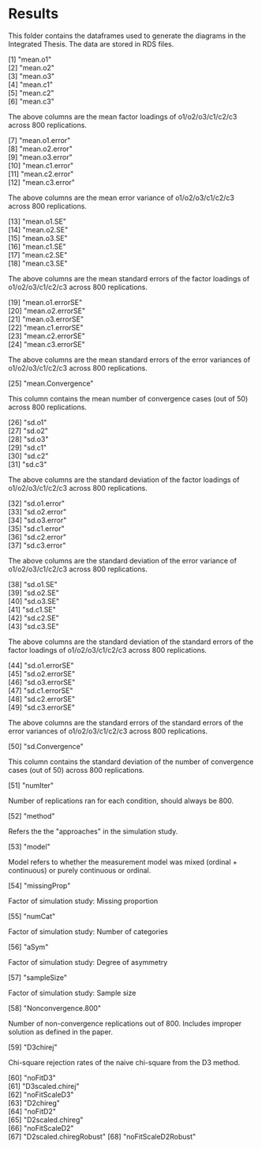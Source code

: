 # Results
This folder contains the dataframes used to generate the diagrams in the Integrated Thesis.
The data are stored in RDS files.

 [1] "mean.o1"     
 [2] "mean.o2"              
 [3] "mean.o3"              
 [4] "mean.c1"              
 [5] "mean.c2"              
 [6] "mean.c3"      
 
 The above columns are the mean factor loadings of o1/o2/o3/c1/c2/c3 across 800 replications.
 
 [7] "mean.o1.error"        
 [8] "mean.o2.error"        
 [9] "mean.o3.error"        
[10] "mean.c1.error"        
[11] "mean.c2.error"        
[12] "mean.c3.error"      

The above columns are the mean error variance of o1/o2/o3/c1/c2/c3 across 800 replications.

[13] "mean.o1.SE"           
[14] "mean.o2.SE"           
[15] "mean.o3.SE"           
[16] "mean.c1.SE"           
[17] "mean.c2.SE"           
[18] "mean.c3.SE"           

The above columns are the mean standard errors of the factor loadings of o1/o2/o3/c1/c2/c3 across 800 replications.

[19] "mean.o1.errorSE"      
[20] "mean.o2.errorSE"      
[21] "mean.o3.errorSE"      
[22] "mean.c1.errorSE"      
[23] "mean.c2.errorSE"      
[24] "mean.c3.errorSE"      

The above columns are the mean standard errors of the error variances of o1/o2/o3/c1/c2/c3 across 800 replications.

[25] "mean.Convergence"     

This column contains the mean number of convergence cases (out of 50) across 800 replications.

[26] "sd.o1"                
[27] "sd.o2"                
[28] "sd.o3"                
[29] "sd.c1"                
[30] "sd.c2"                
[31] "sd.c3"                

The above columns are the standard deviation of the factor loadings of o1/o2/o3/c1/c2/c3 across 800 replications.

[32] "sd.o1.error"          
[33] "sd.o2.error"          
[34] "sd.o3.error"          
[35] "sd.c1.error"          
[36] "sd.c2.error"          
[37] "sd.c3.error"          

The above columns are the standard deviation of the error variance of o1/o2/o3/c1/c2/c3 across 800 replications.

[38] "sd.o1.SE"             
[39] "sd.o2.SE"             
[40] "sd.o3.SE"             
[41] "sd.c1.SE"             
[42] "sd.c2.SE"             
[43] "sd.c3.SE"             

The above columns are the standard deviation of the standard errors of the factor loadings of o1/o2/o3/c1/c2/c3 across 800 replications.

[44] "sd.o1.errorSE"        
[45] "sd.o2.errorSE"        
[46] "sd.o3.errorSE"        
[47] "sd.c1.errorSE"        
[48] "sd.c2.errorSE"        
[49] "sd.c3.errorSE"        

The above columns are the standard errors of the standard errors of the error variances of o1/o2/o3/c1/c2/c3 across 800 replications.

[50] "sd.Convergence"      

This column contains the standard deviation of the number of convergence cases (out of 50) across 800 replications.

[51] "numIter"              

Number of replications ran for each condition, should always be 800.

[52] "method"               

Refers the the "approaches" in the simulation study.

[53] "model"                

Model refers to whether the measurement model was mixed (ordinal + continuous) or purely continuous or ordinal.

[54] "missingProp"     

Factor of simulation study: Missing proportion

[55] "numCat"            

Factor of simulation study: Number of categories

[56] "aSym"      

Factor of simulation study: Degree of asymmetry

[57] "sampleSize"           

Factor of simulation study: Sample size

[58] "Nonconvergence.800"   

Number of non-convergence replications out of 800. Includes improper solution as defined in the paper.

[59] "D3chirej"             

Chi-square rejection rates of the naive chi-square from the D3 method.

[60] "noFitD3"              
[61] "D3scaled.chirej"      
[62] "noFitScaleD3"         
[63] "D2chireg"             
[64] "noFitD2"              
[65] "D2scaled.chireg"      
[66] "noFitScaleD2"         
[67] "D2scaled.chiregRobust"
[68] "noFitScaleD2Robust"   

